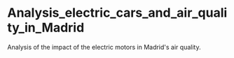 # Analysis_electric_cars_and_air_quality_in_Madrid
Analysis of the impact of the electric motors in Madrid's air quality.
